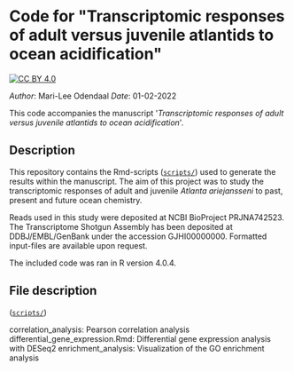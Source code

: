 # Code for "Transcriptomic responses of adult versus juvenile atlantids to ocean acidification"

[![CC BY 4.0][cc-by-shield]][cc-by]

[cc-by]: http://creativecommons.org/licenses/by/4.0/
[cc-by-shield]: https://img.shields.io/badge/License-CC%20BY%204.0-lightgrey.svg

_Author_: Mari-Lee Odendaal
_Date_: 01-02-2022

This code accompanies the manuscript '_Transcriptomic responses of adult versus juvenile atlantids to ocean acidification_'.

## Description

This repository contains the Rmd-scripts ([`scripts/`](scripts/)) used to generate the results within the manuscript. The aim of this project was to study the transcriptomic responses of adult and juvenile _Atlanta ariejansseni_ to past, present and future ocean chemistry.

Reads used in this study were deposited at NCBI BioProject PRJNA742523. The Transcriptome Shotgun Assembly has been deposited at DDBJ/EMBL/GenBank under the accession GJHI00000000. Formatted input-files are available upon request.

The included code was ran in R version 4.0.4.

## File description
([`scripts/`](scripts/)) 

correlation_analysis: Pearson correlation analysis
differential_gene_expression.Rmd: Differential gene expression analysis with DESeq2
enrichment_analysis: Visualization of the GO enrichment analysis
